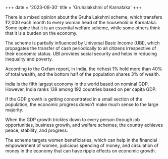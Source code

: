 +++
date = '2023-08-30'
title = 'Gruhalakshmi of Karnataka'
+++

There is a mixed opinion about the Gruha Lakshmi scheme, which transfers ₹2,000 each month to every woman head of the household in Karnataka. Some opine that it is an essential welfare scheme, while some others think that it is a burden on the economy.

The scheme is partially influenced by Universal Basic Income (UBI), which propagates the transfer of cash periodically to all citizens irrespective of their economic status. UBI provides social security and helps in reducing inequality and poverty. 

According to the Oxfam report, in India, the richest 1% hold more than 40% of total wealth, and the bottom half of the population shares 3% of wealth.

India is the fifth largest economy in the world based on nominal GDP. However, India ranks 139 among 192 countries based on per capita GDP. 

If the GDP growth is getting concentrated in a small section of the population, the economic progress doesn’t make much sense to the large majority. 

When the GDP growth trickles down to every person through job opportunities, business growth, and welfare schemes, the country achieves peace, stability, and progress.

The scheme targets women beneficiaries, which can help in the financial empowerment of women, judicious spending of money, and circulation of money in the economy that can have ripple effects on economic growth.

